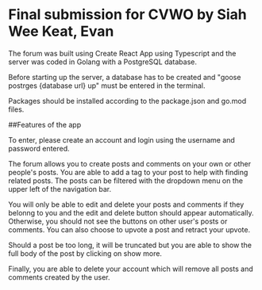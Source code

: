 # Final submission for CVWO by Siah Wee Keat, Evan

The forum was built using Create React App using Typescript and the server was coded in Golang with a PostgreSQL database.

Before starting up the server, a database has to be created and "goose postrges {database url} up" must be entered in the terminal.

Packages should be installed according to the package.json and go.mod files.

##Features of the app

To enter, please create an account and login using the username and password entered. 

The forum allows you to create posts and comments on your own or other people's posts. You are able to add a tag to your post to help with finding related posts. The posts can be filtered with the dropdown menu on the upper left of the navigation bar. 

You will only be able to edit and delete your posts and comments if they belonng to you and the edit and delete button should appear automatically. Otherwise, you should not see the buttons on other user's posts or comments. You can also choose to upvote a post and retract your upvote. 

Should a post be too long, it will be truncated but you are able to show the full body of the post by clicking on show more. 

Finally, you are able to delete your account which will remove all posts and comments created by the user. 




